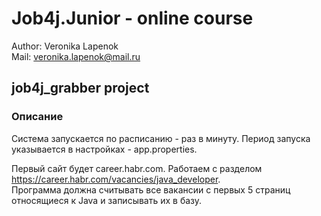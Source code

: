 # Job4j.Junior - online course

Author: Veronika Lapenok<br>
Mail: <veronika.lapenok@mail.ru><br>

## job4j_grabber project

### Описание

Система запускается по расписанию - раз в минуту.  Период запуска указывается в настройках - app.properties.

Первый сайт будет career.habr.com. Работаем с разделом https://career.habr.com/vacancies/java_developer.  
Программа должна считывать все вакансии c первых 5 страниц относящиеся к Java и записывать их в базу.